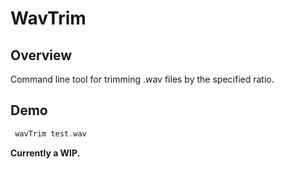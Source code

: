 # WavTrim


## Overview
Command line tool for trimming .wav files by the specified ratio.


## Demo
```c++
 wavTrim test.wav
```

**Currently a WIP.**
